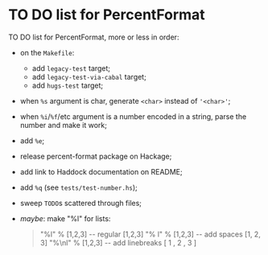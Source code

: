 TO DO list for PercentFormat
============================

TO DO list for PercentFormat, more or less in order:

* on the `Makefile`:
	- add `legacy-test` target;
	- add `legacy-test-via-cabal` target;
	- add `hugs-test` target;

* when `%s` argument is char, generate `<char>` instead of `'<char>'`;

* when `%i`/`%f`/etc argument is a number encoded in a string, parse the number
  and make it work;

* add `%e`;

* release percent-format package on Hackage;

* add link to Haddock documentation on README;

* add `%q` (see `tests/test-number.hs`);

* sweep `TODO`s scattered through files;

* *maybe*: make "%l" for lists:

    > "%l" % [1,2,3] -- regular
    [1,2,3]
    > "% l" % [1,2,3] -- add spaces
    [1, 2, 3]
    > "%\nl" % [1,2,3] -- add linebreaks
    [ 1
    , 2
    , 3 ]

